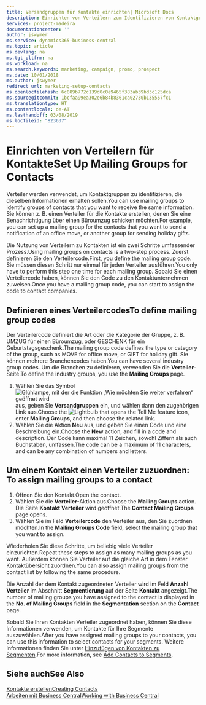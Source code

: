 ```yaml
---
title: Versandgruppen für Kontakte einrichten| Microsoft Docs
description: Einrichten von Verteilern zum Identifizieren von Kontaktgruppen, denen die gleichen Informationen zugehen sollen, z. B. Marketingkampagnen oder Promotionen.
services: project-madeira
documentationcenter: ''
author: jswymer
ms.service: dynamics365-business-central
ms.topic: article
ms.devlang: na
ms.tgt_pltfrm: na
ms.workload: na
ms.search.keywords: marketing, campaign, promo, prospect
ms.date: 10/01/2018
ms.author: jswymer
redirect_url: marketing-setup-contacts
ms.openlocfilehash: 6c089b772c139d0c0e9465f383ab39bd3c125dca
ms.sourcegitcommit: 1bcfaa99ea302e6b84b8361ca02730b135557fc1
ms.translationtype: HT
ms.contentlocale: de-AT
ms.lasthandoff: 03/08/2019
ms.locfileid: "823637"
---
```

# <a name="set-up-mailing-groups-for-contacts"></a><span data-ttu-id="4a641-103">Einrichten von Verteilern für Kontakte</span><span class="sxs-lookup"><span data-stu-id="4a641-103">Set Up Mailing Groups for Contacts</span></span>
<span data-ttu-id="4a641-104">Verteiler werden verwendet, um Kontaktgruppen zu identifizieren, die dieselben Informationen erhalten sollen.</span><span class="sxs-lookup"><span data-stu-id="4a641-104">You can use mailing groups to identify groups of contacts that you want to receive the same information.</span></span> <span data-ttu-id="4a641-105">Sie können z. B. einen Verteiler für die Kontakte erstellen, denen Sie eine Benachrichtigung über einen Büroumzug schicken möchten.</span><span class="sxs-lookup"><span data-stu-id="4a641-105">For example, you can set up a mailing group for the contacts that you want to send a notification of an office move, or another group for sending holiday gifts.</span></span>

<span data-ttu-id="4a641-106">Die Nutzung von Verteilern zu Kontakten ist ein zwei Schritte umfassender Prozess.</span><span class="sxs-lookup"><span data-stu-id="4a641-106">Using mailing groups on contacts is a two-step process.</span></span> <span data-ttu-id="4a641-107">Zuerst definieren Sie den Verteilercode.</span><span class="sxs-lookup"><span data-stu-id="4a641-107">First, you define the mailing group code.</span></span> <span data-ttu-id="4a641-108">Sie müssen diesen Schritt nur einmal für jeden Verteiler ausführen.</span><span class="sxs-lookup"><span data-stu-id="4a641-108">You only have to perform this step one time for each mailing group.</span></span> <span data-ttu-id="4a641-109">Sobald Sie einen Verteilercode haben, können Sie den Code zu den Kontaktunternehmen zuweisen.</span><span class="sxs-lookup"><span data-stu-id="4a641-109">Once you have a mailing group code, you can start to assign the code to contact companies.</span></span>

## <a name="to-define-mailing-group-codes"></a><span data-ttu-id="4a641-110">Definieren eines Verteilercodes</span><span class="sxs-lookup"><span data-stu-id="4a641-110">To define mailing group codes</span></span>
<span data-ttu-id="4a641-111">Der Verteilercode definiert die Art oder die Kategorie der Gruppe, z. B. UMZUG für einen Büroumzug, oder GESCHENK für ein Geburtstagsgeschenk.</span><span class="sxs-lookup"><span data-stu-id="4a641-111">The mailing group code defines the type or category of the group, such as MOVE for office move, or GIFT for holiday gift.</span></span> <span data-ttu-id="4a641-112">Sie können mehrere Branchencodes haben.</span><span class="sxs-lookup"><span data-stu-id="4a641-112">You can have several industry group codes.</span></span> <span data-ttu-id="4a641-113">Um die Branchen zu definieren, verwenden Sie die **Verteiler**-Seite.</span><span class="sxs-lookup"><span data-stu-id="4a641-113">To define the industry groups, you use the **Mailing Groups** page.</span></span>

1. <span data-ttu-id="4a641-114">Wählen Sie das Symbol ![Glühlampe, mit der die Funktion „Wie möchten Sie weiter verfahren“ geöffnet wird](media/ui-search/search_small.png "Wie möchten Sie weiter verfahren?") aus, geben Sie **Versandgruppen** ein, und wählen dann den zugehörigen Link aus.</span><span class="sxs-lookup"><span data-stu-id="4a641-114">Choose the ![Lightbulb that opens the Tell Me feature](media/ui-search/search_small.png "Tell me what you want to do") icon, enter **Mailing Groups**, and then choose the related link.</span></span>
2. <span data-ttu-id="4a641-115">Wählen Sie die Aktion **Neu** aus, und geben Sie einen Code und eine Beschreibung ein.</span><span class="sxs-lookup"><span data-stu-id="4a641-115">Choose the **New** action, and fill in a code and description.</span></span> <span data-ttu-id="4a641-116">Der Code kann maximal 11 Zeichen, sowohl Ziffern als auch Buchstaben, umfassen.</span><span class="sxs-lookup"><span data-stu-id="4a641-116">The code can be a maximum of 11 characters, and can be any combination of numbers and letters.</span></span>

## <span data-ttu-id="4a641-117"><a name="AssignMailGroupContact">Um einem Kontakt einen Verteiler zuzuordnen:</a></span><span class="sxs-lookup"><span data-stu-id="4a641-117"><a name="AssignMailGroupContact"></a> To assign mailing groups to a contact</span></span>
1. <span data-ttu-id="4a641-118">Öffnen Sie den Kontakt.</span><span class="sxs-lookup"><span data-stu-id="4a641-118">Open the contact.</span></span>
2. <span data-ttu-id="4a641-119">Wählen Sie die **Verteiler**-Aktion aus.</span><span class="sxs-lookup"><span data-stu-id="4a641-119">Choose the **Mailing Groups** action.</span></span> <span data-ttu-id="4a641-120">Die Seite **Kontakt Verteiler** wird geöffnet.</span><span class="sxs-lookup"><span data-stu-id="4a641-120">The **Contact Mailing Groups** page opens.</span></span>
3. <span data-ttu-id="4a641-121">Wählen Sie im Feld **Verteilercode** den Verteiler aus, den Sie zuordnen möchten.</span><span class="sxs-lookup"><span data-stu-id="4a641-121">In the **Mailing Groups Code** field, select the mailing group that you want to assign.</span></span>

<span data-ttu-id="4a641-122">Wiederholen Sie diese Schritte, um beliebig viele Verteiler einzurichten.</span><span class="sxs-lookup"><span data-stu-id="4a641-122">Repeat these steps to assign as many mailing groups as you want.</span></span> <span data-ttu-id="4a641-123">Außerdem können Sie Verteiler auf die gleiche Art in dem Fenster Kontaktübersicht zuordnen.</span><span class="sxs-lookup"><span data-stu-id="4a641-123">You can also assign mailing groups from the contact list by following the same procedure.</span></span>

<span data-ttu-id="4a641-124">Die Anzahl der dem Kontakt zugeordneten Verteiler wird im Feld **Anzahl Verteiler** im Abschnitt **Segmentierung** auf der Seite **Kontakt** angezeigt.</span><span class="sxs-lookup"><span data-stu-id="4a641-124">The number of mailing groups you have assigned to the contact is displayed in the **No. of Mailing Groups** field in the **Segmentation** section on the **Contact** page.</span></span>

<span data-ttu-id="4a641-125">Sobald Sie Ihren Kontakten Verteiler zugeordnet haben, können Sie diese Informationen verwenden, um Kontakte für Ihre Segmente auszuwählen.</span><span class="sxs-lookup"><span data-stu-id="4a641-125">After you have assigned mailing groups to your contacts, you can use this information to select contacts for your segments.</span></span> <span data-ttu-id="4a641-126">Weitere Informationen finden Sie unter [Hinzufügen von Kontakten zu Segmenten](marketing-add-contact-segment.md).</span><span class="sxs-lookup"><span data-stu-id="4a641-126">For more information, see [Add Contacts to Segments](marketing-add-contact-segment.md).</span></span>

## <a name="see-also"></a><span data-ttu-id="4a641-127">Siehe auch</span><span class="sxs-lookup"><span data-stu-id="4a641-127">See Also</span></span>
[<span data-ttu-id="4a641-128">Kontakte erstellen</span><span class="sxs-lookup"><span data-stu-id="4a641-128">Creating Contacts</span></span>](marketing-create-contact-companies.md)  
[<span data-ttu-id="4a641-129">Arbeiten mit Business Central</span><span class="sxs-lookup"><span data-stu-id="4a641-129">Working with Business Central</span></span>](ui-work-product.md)
